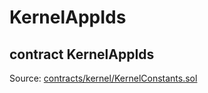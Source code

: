 # KernelAppIds

## contract KernelAppIds

Source: [contracts/kernel/KernelConstants.sol](https://github.com/aragon/aragonOS/blob/v4.4.0/contracts/kernel/KernelConstants.sol)
